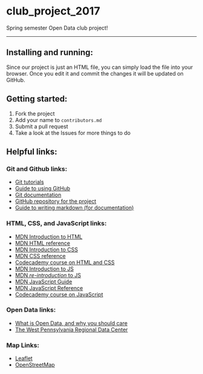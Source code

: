 # club_project_2017
Spring semester Open Data club project!

---

## Installing and running:
Since our project is just an HTML file, you can simply load the file into your browser. Once you edit it and commit the changes it will be updated on GitHub.


## Getting started:
1. Fork the project
2. Add your name to `contributors.md`
3. Submit a pull request
4. Take a look at the Issues for more things to do

## Helpful links:

### Git and Github links:
- [Git tutorials](https://www.atlassian.com/git/tutorials/)
- [Guide to using GitHub](https://guides.github.com/)
- [Git documentation](https://git-scm.com/doc)
- [GitHub repository for the project](https://github.com/Pitt-CSC/club_project_2017)
- [Guide to writing markdown (for documentation)](https://guides.github.com/features/mastering-markdown/)

### HTML, CSS, and JavaScript links:
- [MDN Introduction to HTML](https://developer.mozilla.org/en-US/docs/Web/Guide/HTML/Introduction)
- [MDN HTML reference](https://developer.mozilla.org/en-US/docs/Web/HTML/Reference)
- [MDN Introduction to CSS](https://developer.mozilla.org/en-US/docs/Web/Guide/CSS/Getting_started)
- [MDN CSS reference](https://developer.mozilla.org/en-US/docs/Web/CSS/Reference)
- [Codecademy course on HTML and CSS](https://www.codecademy.com/learn/web)
- [MDN Introduction to JS](https://developer.mozilla.org/en-US/docs/Web/JavaScript/Guide/Introduction)
- [MDN _re-introduction_ to JS](https://developer.mozilla.org/en-US/docs/Web/JavaScript/A_re-introduction_to_JavaScript)
- [MDN JavaScript Guide](https://developer.mozilla.org/en-US/docs/Web/JavaScript/Guide)
- [MDN JavaScript Reference](https://developer.mozilla.org/en-US/docs/Web/JavaScript/Reference)
- [Codecademy course on JavaScript](https://www.codecademy.com/learn/javascript)

### Open Data links:
- [What is Open Data, and why you should care](http://www.govtech.com/data/Got-Data-Make-it-Open-Data-with-These-Tips.html)
- [The West Pennsylvania Regional Data Center](http://www.wprdc.org/)

### Map Links:
- [Leaflet](http://leafletjs.com/)
- [OpenStreetMap](http://osm.org/)
